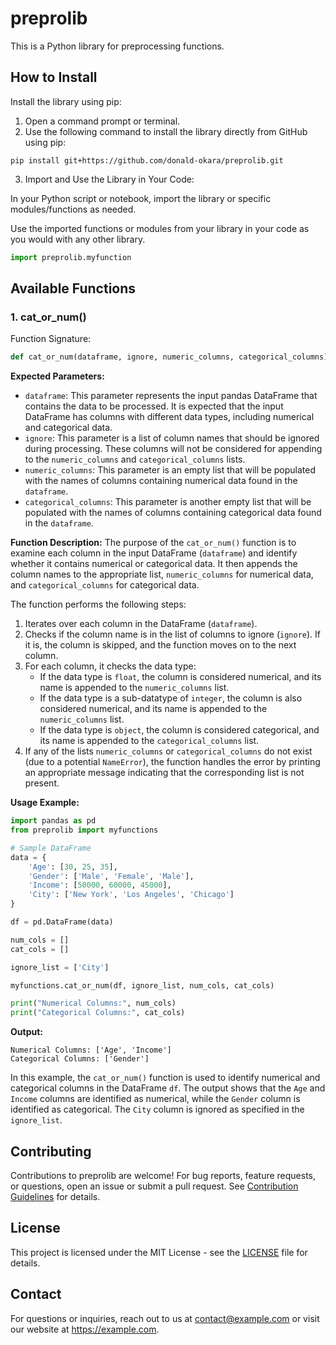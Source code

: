 # preprolib

This is a Python library for preprocessing functions.

## How to Install

Install the library using pip:

1. Open a command prompt or terminal.
2. Use the following command to install the library directly from GitHub using pip:

```
pip install git+https://github.com/donald-okara/preprolib.git
```

3. Import and Use the Library in Your Code:

In your Python script or notebook, import the library or specific modules/functions as needed.

Use the imported functions or modules from your library in your code as you would with any other library.

```python
import preprolib.myfunction
```

## Available Functions

### 1. cat_or_num()

Function Signature:
```python
def cat_or_num(dataframe, ignore, numeric_columns, categorical_columns):
```

**Expected Parameters:**
- `dataframe`: This parameter represents the input pandas DataFrame that contains the data to be processed. It is expected that the input DataFrame has columns with different data types, including numerical and categorical data.
- `ignore`: This parameter is a list of column names that should be ignored during processing. These columns will not be considered for appending to the `numeric_columns` and `categorical_columns` lists.
- `numeric_columns`: This parameter is an empty list that will be populated with the names of columns containing numerical data found in the `dataframe`.
- `categorical_columns`: This parameter is another empty list that will be populated with the names of columns containing categorical data found in the `dataframe`.

**Function Description:**
The purpose of the `cat_or_num()` function is to examine each column in the input DataFrame (`dataframe`) and identify whether it contains numerical or categorical data. It then appends the column names to the appropriate list, `numeric_columns` for numerical data, and `categorical_columns` for categorical data.

The function performs the following steps:

1. Iterates over each column in the DataFrame (`dataframe`).
2. Checks if the column name is in the list of columns to ignore (`ignore`). If it is, the column is skipped, and the function moves on to the next column.
3. For each column, it checks the data type:
   - If the data type is `float`, the column is considered numerical, and its name is appended to the `numeric_columns` list.
   - If the data type is a sub-datatype of `integer`, the column is also considered numerical, and its name is appended to the `numeric_columns` list.
   - If the data type is `object`, the column is considered categorical, and its name is appended to the `categorical_columns` list.
4. If any of the lists `numeric_columns` or `categorical_columns` do not exist (due to a potential `NameError`), the function handles the error by printing an appropriate message indicating that the corresponding list is not present.

**Usage Example:**
```python
import pandas as pd
from preprolib import myfunctions

# Sample DataFrame
data = {
    'Age': [30, 25, 35],
    'Gender': ['Male', 'Female', 'Male'],
    'Income': [50000, 60000, 45000],
    'City': ['New York', 'Los Angeles', 'Chicago']
}

df = pd.DataFrame(data)

num_cols = []
cat_cols = []

ignore_list = ['City']

myfunctions.cat_or_num(df, ignore_list, num_cols, cat_cols)

print("Numerical Columns:", num_cols)
print("Categorical Columns:", cat_cols)
```

**Output:**
```
Numerical Columns: ['Age', 'Income']
Categorical Columns: ['Gender']
```

In this example, the `cat_or_num()` function is used to identify numerical and categorical columns in the DataFrame `df`. The output shows that the `Age` and `Income` columns are identified as numerical, while the `Gender` column is identified as categorical. The `City` column is ignored as specified in the `ignore_list`.

## Contributing

Contributions to preprolib are welcome! For bug reports, feature requests, or questions, open an issue or submit a pull request. See [Contribution Guidelines](CONTRIBUTING.md) for details.

## License

This project is licensed under the MIT License - see the [LICENSE](LICENSE) file for details.

## Contact

For questions or inquiries, reach out to us at contact@example.com or visit our website at https://example.com.

